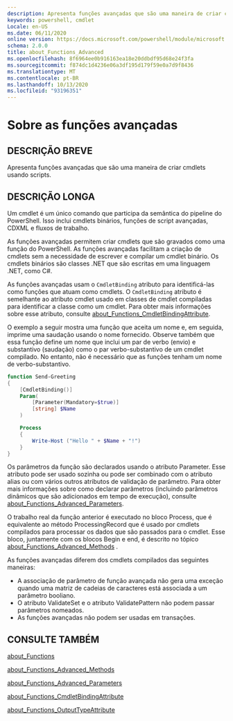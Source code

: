 ```yaml
---
description: Apresenta funções avançadas que são uma maneira de criar cmdlets usando scripts.
keywords: powershell, cmdlet
Locale: en-US
ms.date: 06/11/2020
online version: https://docs.microsoft.com/powershell/module/microsoft.powershell.core/about/about_functions_advanced?view=powershell-7.1&WT.mc_id=ps-gethelp
schema: 2.0.0
title: about_Functions_Advanced
ms.openlocfilehash: 8f6964ee0b916163ea18e20ddbdf95d68e24f3fa
ms.sourcegitcommit: f874dc1d4236e06a3df195d179f59e0a7d9f8436
ms.translationtype: MT
ms.contentlocale: pt-BR
ms.lasthandoff: 10/13/2020
ms.locfileid: "93196351"
---
```

# <a name="about-functions-advanced"></a>Sobre as funções avançadas

## <a name="short-description"></a>DESCRIÇÃO BREVE
Apresenta funções avançadas que são uma maneira de criar cmdlets usando scripts.

## <a name="long-description"></a>DESCRIÇÃO LONGA

Um cmdlet é um único comando que participa da semântica do pipeline do PowerShell. Isso inclui cmdlets binários, funções de script avançadas, CDXML e fluxos de trabalho.

As funções avançadas permitem criar cmdlets que são gravados como uma função do PowerShell. As funções avançadas facilitam a criação de cmdlets sem a necessidade de escrever e compilar um cmdlet binário. Os cmdlets binários são classes .NET que são escritas em uma linguagem .NET, como C#.

As funções avançadas usam o `CmdletBinding` atributo para identificá-las como funções que atuam como cmdlets. O `CmdletBinding` atributo é semelhante ao atributo cmdlet usado em classes de cmdlet compiladas para identificar a classe como um cmdlet. Para obter mais informações sobre esse atributo, consulte [about_Functions_CmdletBindingAttribute](about_Functions_CmdletBindingAttribute.md).

O exemplo a seguir mostra uma função que aceita um nome e, em seguida, imprime uma saudação usando o nome fornecido. Observe também que essa função define um nome que inclui um par de verbo (envio) e substantivo (saudação) como o par verbo-substantivo de um cmdlet compilado. No entanto, não é necessário que as funções tenham um nome de verbo-substantivo.

```powershell
function Send-Greeting
{
    [CmdletBinding()]
    Param(
        [Parameter(Mandatory=$true)]
        [string] $Name
    )

    Process
    {
        Write-Host ("Hello " + $Name + "!")
    }
}
```

Os parâmetros da função são declarados usando o atributo Parameter.
Esse atributo pode ser usado sozinha ou pode ser combinado com o atributo alias ou com vários outros atributos de validação de parâmetro. Para obter mais informações sobre como declarar parâmetros (incluindo parâmetros dinâmicos que são adicionados em tempo de execução), consulte [about_Functions_Advanced_Parameters](about_Functions_Advanced_Parameters.md).

O trabalho real da função anterior é executado no bloco Process, que é equivalente ao método ProcessingRecord que é usado por cmdlets compilados para processar os dados que são passados para o cmdlet. Esse bloco, juntamente com os blocos Begin e end, é descrito no tópico [about_Functions_Advanced_Methods](about_Functions_Advanced_Methods.md) .

As funções avançadas diferem dos cmdlets compilados das seguintes maneiras:

- A associação de parâmetro de função avançada não gera uma exceção quando uma matriz de cadeias de caracteres está associada a um parâmetro booliano.
- O atributo ValidateSet e o atributo ValidatePattern não podem passar parâmetros nomeados.
- As funções avançadas não podem ser usadas em transações.

## <a name="see-also"></a>CONSULTE TAMBÉM

[about_Functions](about_Functions.md)

[about_Functions_Advanced_Methods](about_Functions_Advanced_Methods.md)

[about_Functions_Advanced_Parameters](about_Functions_Advanced_Parameters.md)

[about_Functions_CmdletBindingAttribute](about_Functions_CmdletBindingAttribute.md)

[about_Functions_OutputTypeAttribute](about_Functions_OutputTypeAttribute.md)
